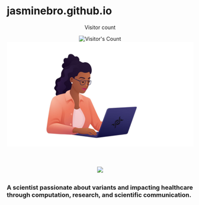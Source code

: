 # jasminebro.github.io

<div align="center"> 
  <p>Visitor count</p>
  <img src="https://profile-counter.glitch.me/jasminebro/count.svg" alt="Visitor's Count" />
</div>

<img src="https://github.com/jasminebro/jasminebro.github.io/blob/main/Untitleddesign.jpg" alt="Banner of a developer sitting in front of a desk">

<h1 align="center">
    <img src="https://readme-typing-svg.herokuapp.com/?font=Inter&size=48&center=true&vCenter=true&width=500&height=70&color=4493F8&duration=4000&lines=Hi+There!+👋;+I+am+Jasmine+Baker+PhD!;" />
</h1>

### A scientist passionate about variants and impacting healthcare through computation, research, and scientific communication.
